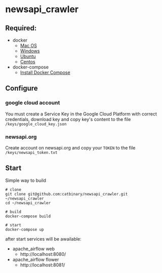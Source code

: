 # newsapi_crawler

## Required:

- docker
    - [Mac OS](https://docs.docker.com/docker-for-mac/install/)
    - [Windows](https://docs.docker.com/docker-for-windows/install/)
    - [Ubuntu](https://docs.docker.com/install/linux/docker-ce/ubuntu/#install-docker-ce)
    - [Centos](https://docs.docker.com/install/linux/docker-ce/centos/#install-docker-ce)
- docker-compose
    - [Install Docker Compose](https://docs.docker.com/compose/install/)

## Configure
    
### google cloud account 
You must create a Service Key in the Google Cloud Platform with correct credentials, download key and copy key's content to the file `/keys/google_cloud_key.json`

### newsapi.org
Create account on newsapi.org and copy your `TOKEN` to the file  `/keys/newsapi_token.txt`
    
## Start

Simple way to build
        
    # clone
    git clone git@github.com:catbinary/newsapi_crawler.git ~/newsapi_crawler
    cd ~/newsapi_crawler
    
    # build
    docker-compose build
    
    # start
    docker-compose up

after start services will be awailable:

- apache_airflow web
    - http://localhost:8080/
- apache_airflow flower
    - http://localhost:8081/

